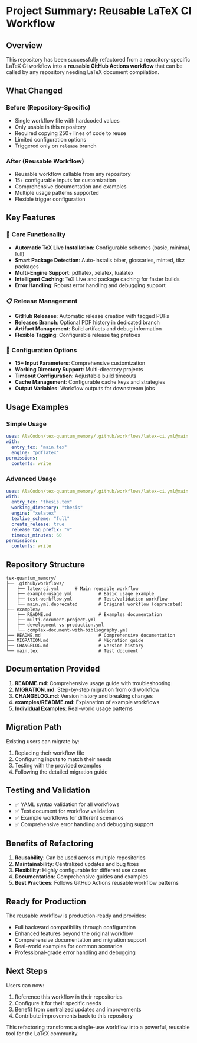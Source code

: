 # Project Summary: Reusable LaTeX CI Workflow

## Overview
This repository has been successfully refactored from a repository-specific LaTeX CI workflow into a **reusable GitHub Actions workflow** that can be called by any repository needing LaTeX document compilation.

## What Changed

### Before (Repository-Specific)
- Single workflow file with hardcoded values
- Only usable in this repository
- Required copying 250+ lines of code to reuse
- Limited configuration options
- Triggered only on `release` branch

### After (Reusable Workflow)
- Reusable workflow callable from any repository
- 15+ configurable inputs for customization
- Comprehensive documentation and examples
- Multiple usage patterns supported
- Flexible trigger configuration

## Key Features

### 🚀 Core Functionality
- **Automatic TeX Live Installation**: Configurable schemes (basic, minimal, full)
- **Smart Package Detection**: Auto-installs biber, glossaries, minted, tikz packages
- **Multi-Engine Support**: pdflatex, xelatex, lualatex
- **Intelligent Caching**: TeX Live and package caching for faster builds
- **Error Handling**: Robust error handling and debugging support

### 📋 Release Management
- **GitHub Releases**: Automatic release creation with tagged PDFs
- **Releases Branch**: Optional PDF history in dedicated branch
- **Artifact Management**: Build artifacts and debug information
- **Flexible Tagging**: Configurable release tag prefixes

### 🔧 Configuration Options
- **15+ Input Parameters**: Comprehensive customization
- **Working Directory Support**: Multi-directory projects
- **Timeout Configuration**: Adjustable build timeouts
- **Cache Management**: Configurable cache keys and strategies
- **Output Variables**: Workflow outputs for downstream jobs

## Usage Examples

### Simple Usage
```yaml
uses: AlaCodon/tex-quantum_memory/.github/workflows/latex-ci.yml@main
with:
  entry_tex: "main.tex"
  engine: "pdflatex"
permissions:
  contents: write
```

### Advanced Usage
```yaml
uses: AlaCodon/tex-quantum_memory/.github/workflows/latex-ci.yml@main
with:
  entry_tex: "thesis.tex"
  working_directory: "thesis"
  engine: "xelatex"
  texlive_scheme: "full"
  create_release: true
  release_tag_prefix: "v"
  timeout_minutes: 60
permissions:
  contents: write
```

## Repository Structure

```
tex-quantum_memory/
├── .github/workflows/
│   ├── latex-ci.yml      # Main reusable workflow
│   ├── example-usage.yml          # Basic usage example
│   ├── test-workflow.yml          # Test/validation workflow
│   └── main.yml.deprecated        # Original workflow (deprecated)
├── examples/
│   ├── README.md                  # Examples documentation
│   ├── multi-document-project.yml
│   ├── development-vs-production.yml
│   └── complex-document-with-bibliography.yml
├── README.md                      # Comprehensive documentation
├── MIGRATION.md                   # Migration guide
├── CHANGELOG.md                   # Version history
└── main.tex                       # Test document
```

## Documentation Provided

1. **README.md**: Comprehensive usage guide with troubleshooting
2. **MIGRATION.md**: Step-by-step migration from old workflow
3. **CHANGELOG.md**: Version history and breaking changes
4. **examples/README.md**: Explanation of example workflows
5. **Individual Examples**: Real-world usage patterns

## Migration Path

Existing users can migrate by:
1. Replacing their workflow file
2. Configuring inputs to match their needs
3. Testing with the provided examples
4. Following the detailed migration guide

## Testing and Validation

- ✅ YAML syntax validation for all workflows
- ✅ Test document for workflow validation
- ✅ Example workflows for different scenarios
- ✅ Comprehensive error handling and debugging support

## Benefits of Refactoring

1. **Reusability**: Can be used across multiple repositories
2. **Maintainability**: Centralized updates and bug fixes
3. **Flexibility**: Highly configurable for different use cases
4. **Documentation**: Comprehensive guides and examples
5. **Best Practices**: Follows GitHub Actions reusable workflow patterns

## Ready for Production

The reusable workflow is production-ready and provides:
- Full backward compatibility through configuration
- Enhanced features beyond the original workflow
- Comprehensive documentation and migration support
- Real-world examples for common scenarios
- Professional-grade error handling and debugging

## Next Steps

Users can now:
1. Reference this workflow in their repositories
2. Configure it for their specific needs
3. Benefit from centralized updates and improvements
4. Contribute improvements back to this repository

This refactoring transforms a single-use workflow into a powerful, reusable tool for the LaTeX community.
